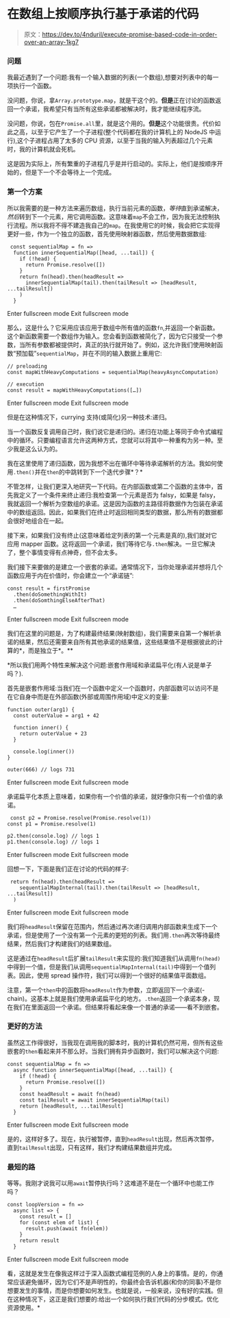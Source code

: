 # 在数组上按顺序执行基于承诺的代码

> 原文：<https://dev.to/4nduril/execute-promise-based-code-in-order-over-an-array-1kg7>

### 问题

我最近遇到了一个问题:我有一个输入数据的列表(一个数组),想要对列表中的每一项执行一个函数。

没问题，你说，拿`Array.prototype.map`，就是干这个的。**但是**正在讨论的函数返回一个承诺，我希望只有当所有这些承诺都被解决时，我才能继续程序流。

没问题，你说，包在`Promise.all`里，就是这个用的。**但是**这个功能很贵。代价如此之高，以至于它产生了一个子进程(整个代码都在我的计算机上的 NodeJS 中运行),这个子进程占用了太多的 CPU 资源，以至于当我的输入列表超过几个元素时，我的计算机就会死机。

这是因为实际上，所有繁重的子进程几乎是并行启动的。实际上，他们是按顺序开始的，但是下一个不会等待上一个完成。

### 第一个方案

所以我需要的是一种方法来遍历数组，执行当前元素的函数，*等待*直到承诺解决，*然后*转到下一个元素，用它调用函数。这意味着`map`不会工作，因为我无法控制执行流程。所以我将不得不建造我自己的`map`。在我使用它的时候，我会把它实现得更好一些，作为一个独立的函数，首先使用映射器函数，然后使用数据数组:

```
 const sequentialMap = fn =>
  function innerSequentialMap([head, ...tail]) {
    if (!head) {
      return Promise.resolve([])
    }
    return fn(head).then(headResult =>
      innerSequentialMap(tail).then(tailResult => [headResult, ...tailResult])
    )
  } 
```

Enter fullscreen mode Exit fullscreen mode

那么，这是什么？它采用应该应用于数组中所有值的函数`fn`,并返回一个新函数。这个新函数需要一个数组作为输入。您会看到函数被简化了，因为它只接受一个参数，当所有参数都被提供时，真正的执行就开始了。例如，这允许我们使用映射函数“预加载”`sequentialMap`，并在不同的输入数据上重用它:

```
// preloading
const mapWithHeavyComputations = sequentialMap(heavyAsyncComputation)

// execution
const result = mapWithHeavyComputations([…]) 
```

Enter fullscreen mode Exit fullscreen mode

但是在这种情况下，currying 支持(或简化)另一种技术:递归。

当一个函数反复调用自己时，我们说它是递归的。递归在功能上等同于命令式编程中的循环。只要编程语言允许这两种方式，您就可以将其中一种重构为另一种。至少我是这么认为的。

我在这里使用了递归函数，因为我想不出在循环中等待承诺解析的方法。我如何使用`.then()`并在`then`的中跳转到下一个迭代步骤*？*

不管怎样，让我们更深入地研究一下代码。在内部函数或第二个函数的主体中，首先我定义了一个条件来终止递归:我检查第一个元素是否为 falsy，如果是 falsy，我就返回一个解析为空数组的承诺。这是因为函数的主路径将数据作为包装在承诺中的数组返回。因此，如果我们在终止时返回相同类型的数据，那么所有的数据都会很好地组合在一起。

接下来，如果我们没有终止(这意味着给定列表的第一个元素是真的),我们就对它应用 mapper 函数。这将返回一个承诺，我们等待它与`.then`解决。一旦它解决了，整个事情变得有点神奇，但不会太多。

我们接下来要做的是建立一个嵌套的承诺。通常情况下，当你处理承诺并想将几个函数应用于内在价值时，你会建立一个“承诺链”:

```
const result = firstPromise
  .then(doSomethingWithIt)
  .then(doSomthingElseAfterThat)
  … 
```

Enter fullscreen mode Exit fullscreen mode

我们在这里的问题是，为了构建最终结果(映射数组)，我们需要来自第一个解析承诺的结果，然后还需要来自所有其他承诺的结果值，这些结果值不是根据彼此的计算的*，而是独立于*。**

 *所以我们用两个特性来解决这个问题:嵌套作用域和承诺扁平化(有人说是单子吗？).

首先是嵌套作用域:当我们在一个函数中定义一个函数时，内部函数可以访问不是在它自身中而是在外部函数(外部或周围作用域)中定义的变量:

```
function outer(arg1) {
  const outerValue = arg1 + 42

  function inner() {
    return outerValue + 23
  }

  console.log(inner())
}

outer(666) // logs 731 
```

Enter fullscreen mode Exit fullscreen mode

承诺扁平化本质上意味着，如果你有一个价值的承诺，就好像你只有一个价值的承诺。

```
 const p2 = Promise.resolve(Promise.resolve(1))
const p1 = Promise.resolve(1)

p2.then(console.log) // logs 1
p1.then(console.log) // logs 1 
```

Enter fullscreen mode Exit fullscreen mode

回想一下，下面是我们正在讨论的代码的样子:

```
 return fn(head).then(headResult =>
    sequentialMapInternal(tail).then(tailResult => [headResult, ...tailResult])
  ) 
```

Enter fullscreen mode Exit fullscreen mode

我们将`headResult`保留在范围内，然后通过再次递归调用内部函数来生成下一个承诺，但是使用了一个没有第一个元素的更短的列表。我们用`.then`再次等待最终结果，然后我们才构建我们的结果数组。

这是通过在`headResult`后扩展`tailResult`来实现的:我们知道我们从调用`fn(head)`中得到一个值，但是我们从调用`sequentialMapInternal(tail)`中得到一个值列表。因此，使用 spread 操作符，我们可以得到一个很好的结果值平面数组。

注意，第一个`then`中的函数将`headResult`作为参数，立即返回下一个承诺(-chain)。这基本上就是我们使用承诺扁平化的地方。`.then`返回一个承诺本身，现在我们在里面返回一个承诺。但结果将看起来像一个普通的承诺——看不到嵌套。

### 更好的方法

虽然这工作得很好，当我现在调用我的脚本时，我的计算机仍然可用，但所有这些嵌套的`then`看起来并不那么好。当我们拥有异步函数时，我们可以解决这个问题:

```
const sequentialMap = fn =>
  async function innerSequentialMap([head, ...tail]) {
    if (!head) {
      return Promise.resolve([])
    }
    const headResult = await fn(head)
    const tailResult = await innerSequentialMap(tail)
    return [headResult, ...tailResult]
  } 
```

Enter fullscreen mode Exit fullscreen mode

是的，这样好多了。现在，执行被暂停，直到`headResult`出现，然后再次暂停，直到`tailResult`出现，只有这样，我们才构建结果数组并完成。

### 最短的路

等等。我刚才说我可以用`await`暂停执行吗？这难道不是在一个循环中也能工作吗？

```
const loopVersion = fn =>
  async list => {
    const result = []
    for (const elem of list) {
      result.push(await fn(elem))
    }
    return result
  } 
```

Enter fullscreen mode Exit fullscreen mode

看，这就是发生在像我这样过于深入函数式编程范例的人身上的事情。是的，你通常应该避免循环，因为它们不是声明性的，你最终会告诉机器(和你的同事)不是你想要发生的事情，而是你想要如何发生。也就是说，一般来说，没有好的实践。但在这种情况下，这正是我们想要的:给出一个如何执行我们代码的分步模式。优化资源使用。*